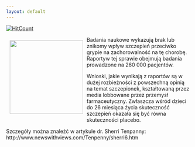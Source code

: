 ```yaml
---
layout: default
---
```


[![HitCount](http://hits.dwyl.io/czystakraina/{{page.url}}.svg)](http://hits.dwyl.io/czystakraina/{{page.url}})

<p><img src="{{site.baseurl}}\articles\pictures\465.iniekcja.jpg" align="left" style="margin: 10px 10px" width="200"><!--14-->
Badania naukowe wykazują brak lub znikomy wpływ szczepień przeciwko grypie na zachorowalność na tę chorobę. Raportyw tej sprawie obejmują badania prowadzone na 260 000 pacjentów.</p><p>Wnioski, jakie wynikają z raportów są w dużej rozbieżności z powszechną opinią na temat szczepionek, kształtowaną przez media lobbowane przez przemysł farmaceutyczny. Zwłaszcza wśród dzieci do 26 miesiąca życia skuteczność szczepień okazała się być równa skuteczności placebo.</p><p>Szczegóły można znaleźć w artykule dr. Sherri Tenpanny: http://www.newswithviews.com/Tenpenny/sherri6.htm</p>